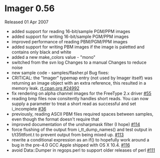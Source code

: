 # Imager 0.56

Released 01 Apr 2007

- added support for reading 16-bit/sample PGM/PPM images 
- added support for writing 16-bit/sample PGM/PPM images 
- improved performance of reading PBM/PGM/PPM images 
- added support for writing PBM images if the image is paletted and contains only black and white 
- added a new make_colors value - "mono" 
- switched from the svn log Changes to a manual Changes to reduce noise 
- new sample code - samples/flasher.pl Bug fixes: 
- CRITICAL: the "Imager" typemap entry (not used by Imager itself) was returning an image object with an extra reference, this resulted in a memory leak. [rt.cpan.org #24992](https://rt.cpan.org/Ticket/Display.html?id=24992) 
- fix rendering on alpha channel images for the FreeType 2.x driver [#55](https://github.com/tonycoz/imager/issues/55) 
- reading bmp files now consitently handles short reads. You can now supply a parameter to treat a short read as successful and set i_incomplete [#36](https://github.com/tonycoz/imager/issues/36) 
- previously, reading ASCII PBM files required spaces between samples, even though the format doesn't require that 
- improved documentation of the unsharpmask filter (I hope) [#114](https://github.com/tonycoz/imager/issues/114) 
- force flushing of the output from i_tt_dump_names() and test output in t/t35ttfont.t to prevent output from being mixed up. [#113](https://github.com/tonycoz/imager/issues/113) 
- rewrite a conditional expression as an if() to hopefully work around a bug in the pre-4.0 GCC Apple shipped with OS X 10.4. [#116](https://github.com/tonycoz/imager/issues/116) 
- avoid Data::Dumper in regops.perl to support older releases of perl [#111](https://github.com/tonycoz/imager/issues/111)